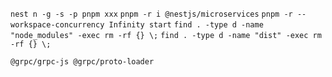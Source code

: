 `nest n -g -s -p pnpm xxx`
`pnpm -r i @nestjs/microservices`
`pnpm -r --workspace-concurrency Infinity start`
`find . -type d -name "node_modules" -exec rm -rf {} \;`
`find . -type d -name "dist" -exec rm -rf {} \;`

`@grpc/grpc-js @grpc/proto-loader`